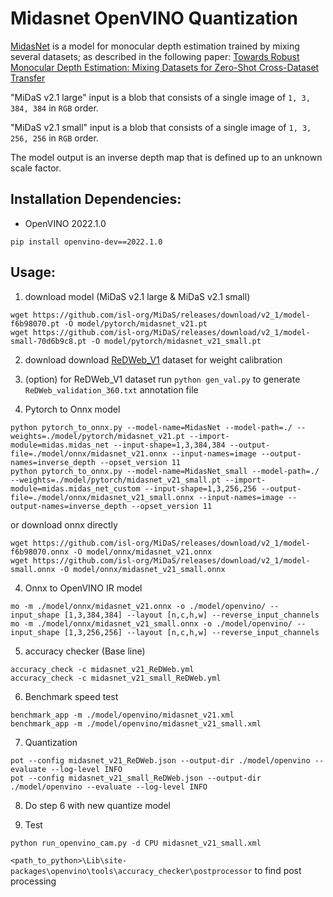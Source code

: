 # Midasnet OpenVINO Quantization

[MidasNet](https://github.com/isl-org/MiDaS) is a model for monocular depth estimation trained by mixing several datasets;
as described in the following paper:
[Towards Robust Monocular Depth Estimation: Mixing Datasets for Zero-Shot Cross-Dataset Transfer](https://arxiv.org/abs/1907.01341)

"MiDaS v2.1 large" input is a blob that consists of a single image of `1, 3, 384, 384` in `RGB` order.

"MiDaS v2.1 small" input is a blob that consists of a single image of `1, 3, 256, 256` in `RGB` order.

The model output is an inverse depth map that is defined up to an unknown scale factor.

## Installation Dependencies:

* OpenVINO 2022.1.0
```buildoutcfg
pip install openvino-dev==2022.1.0
```

## Usage:

1) download model (MiDaS v2.1 large & MiDaS v2.1 small)
```buildoutcfg
wget https://github.com/isl-org/MiDaS/releases/download/v2_1/model-f6b98070.pt -O model/pytorch/midasnet_v21.pt
wget https://github.com/isl-org/MiDaS/releases/download/v2_1/model-small-70d6b9c8.pt -O model/pytorch/midasnet_v21_small.pt
```

2) download download [ReDWeb_V1](https://sites.google.com/site/redwebcvpr18/) dataset for weight calibration

3) (option) for ReDWeb_V1 dataset run `python gen_val.py` to generate `ReDWeb_validation_360.txt` annotation file 

4) Pytorch to Onnx model
```buildoutcfg
python pytorch_to_onnx.py --model-name=MidasNet --model-path=./ --weights=./model/pytorch/midasnet_v21.pt --import-module=midas.midas_net --input-shape=1,3,384,384 --output-file=./model/onnx/midasnet_v21.onnx --input-names=image --output-names=inverse_depth --opset_version 11
python pytorch_to_onnx.py --model-name=MidasNet_small --model-path=./ --weights=./model/pytorch/midasnet_v21_small.pt --import-module=midas.midas_net_custom --input-shape=1,3,256,256 --output-file=./model/onnx/midasnet_v21_small.onnx --input-names=image --output-names=inverse_depth --opset_version 11
```

or download onnx directly
```buildoutcfg
wget https://github.com/isl-org/MiDaS/releases/download/v2_1/model-f6b98070.onnx -O model/onnx/midasnet_v21.onnx
wget https://github.com/isl-org/MiDaS/releases/download/v2_1/model-small.onnx -O model/onnx/midasnet_v21_small.onnx
```

4) Onnx to OpenVINO IR model
```buildoutcfg
mo -m ./model/onnx/midasnet_v21.onnx -o ./model/openvino/ --input_shape [1,3,384,384] --layout [n,c,h,w] --reverse_input_channels 
mo -m ./model/onnx/midasnet_v21_small.onnx -o ./model/openvino/ --input_shape [1,3,256,256] --layout [n,c,h,w] --reverse_input_channels 
```

5) accuracy checker (Base line)
```buildoutcfg
accuracy_check -c midasnet_v21_ReDWeb.yml
accuracy_check -c midasnet_v21_small_ReDWeb.yml
```

6) Benchmark speed test
```buildoutcfg
benchmark_app -m ./model/openvino/midasnet_v21.xml
benchmark_app -m ./model/openvino/midasnet_v21_small.xml
```

7) Quantization
```buildoutcfg
pot --config midasnet_v21_ReDWeb.json --output-dir ./model/openvino --evaluate --log-level INFO
pot --config midasnet_v21_small_ReDWeb.json --output-dir ./model/openvino --evaluate --log-level INFO
```

8) Do step 6 with new quantize model

9) Test
```buildoutcfg
python run_openvino_cam.py -d CPU midasnet_v21_small.xml
```
`<path_to_python>\Lib\site-packages\openvino\tools\accuracy_checker\postprocessor` to find post processing



